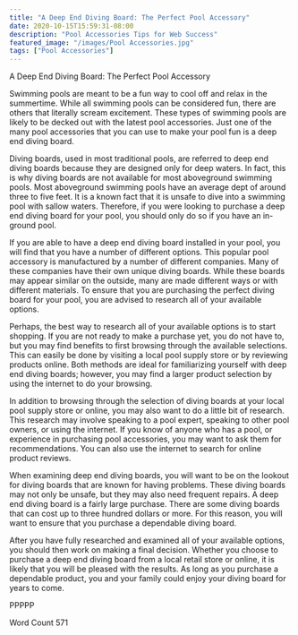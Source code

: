 ```yaml
---
title: "A Deep End Diving Board: The Perfect Pool Accessory"
date: 2020-10-15T15:59:31-08:00
description: "Pool Accessories Tips for Web Success"
featured_image: "/images/Pool Accessories.jpg"
tags: ["Pool Accessories"]
---
```


A Deep End Diving Board: The Perfect Pool Accessory

Swimming pools are meant to be a fun way to cool off and relax in the summertime.  While all swimming pools can be considered fun, there are others that literally scream excitement. These types of swimming pools are likely to be decked out with the latest pool accessories.  Just one of the many pool accessories that you can use to make your pool fun is a deep end diving board.

Diving boards, used in most traditional pools, are referred to deep end diving boards because they are designed only for deep waters.  In fact, this is why diving boards are not available for most aboveground swimming pools.  Most aboveground swimming pools have an average dept of around three to five feet. It is a known fact that it is unsafe to dive into a swimming pool with sallow waters. Therefore, if you were looking to purchase a deep end diving board for your pool, you should only do so if you have an in-ground pool.

If you are able to have a deep end diving board installed in your pool, you will find that you have a number of different options. This popular pool accessory is manufactured by a number of different companies. Many of these companies have their own unique diving boards.  While these boards may appear similar on the outside, many are made different ways or with different materials.  To ensure that you are purchasing the perfect diving board for your pool, you are advised to research all of your available options.

Perhaps, the best way to research all of your available options is to start shopping.  If you are not ready to make a purchase yet, you do not have to, but you may find benefits to first browsing through the available selections. This can easily be done by visiting a local pool supply store or by reviewing products online. Both methods are ideal for familiarizing yourself with deep end diving boards; however, you may find a larger product selection by using the internet to do your browsing.

In addition to browsing through the selection of diving boards at your local pool supply store or online, you may also want to do a little bit of research. This research may involve speaking to a pool expert, speaking to other pool owners, or using the internet.  If you know of anyone who has a pool, or experience in purchasing pool accessories, you may want to ask them for recommendations.  You can also use the internet to search for online product reviews.

When examining deep end diving boards, you will want to be on the lookout for diving boards that are known for having problems. These diving boards may not only be unsafe, but they may also need frequent repairs.  A deep end diving board is a fairly large purchase. There are some diving boards that can cost up to three hundred dollars or more. For this reason, you will want to ensure that you purchase a dependable diving board.    

After you have fully researched and examined all of your available options, you should then work on making a final decision.  Whether you choose to purchase a deep end diving board from a local retail store or online, it is likely that you will be pleased with the results. As long as you purchase a dependable product, you and your family could enjoy your diving board for years to come.

PPPPP

Word Count 571

